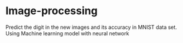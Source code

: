 # Image-processing
 Predict the digit in the new images and its accuracy in MNIST data set. Using Machine learning  model with neural network
